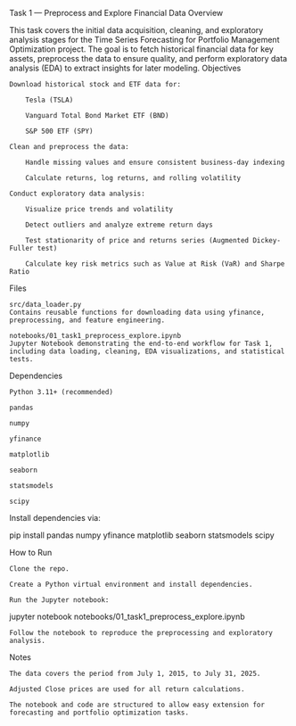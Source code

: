 Task 1 — Preprocess and Explore Financial Data
Overview

This task covers the initial data acquisition, cleaning, and exploratory analysis stages for the Time Series Forecasting for Portfolio Management Optimization project. The goal is to fetch historical financial data for key assets, preprocess the data to ensure quality, and perform exploratory data analysis (EDA) to extract insights for later modeling.
Objectives

    Download historical stock and ETF data for:

        Tesla (TSLA)

        Vanguard Total Bond Market ETF (BND)

        S&P 500 ETF (SPY)

    Clean and preprocess the data:

        Handle missing values and ensure consistent business-day indexing

        Calculate returns, log returns, and rolling volatility

    Conduct exploratory data analysis:

        Visualize price trends and volatility

        Detect outliers and analyze extreme return days

        Test stationarity of price and returns series (Augmented Dickey-Fuller test)

        Calculate key risk metrics such as Value at Risk (VaR) and Sharpe Ratio

Files

    src/data_loader.py
    Contains reusable functions for downloading data using yfinance, preprocessing, and feature engineering.

    notebooks/01_task1_preprocess_explore.ipynb
    Jupyter Notebook demonstrating the end-to-end workflow for Task 1, including data loading, cleaning, EDA visualizations, and statistical tests.

Dependencies

    Python 3.11+ (recommended)

    pandas

    numpy

    yfinance

    matplotlib

    seaborn

    statsmodels

    scipy

Install dependencies via:

pip install pandas numpy yfinance matplotlib seaborn statsmodels scipy

How to Run

    Clone the repo.

    Create a Python virtual environment and install dependencies.

    Run the Jupyter notebook:

jupyter notebook notebooks/01_task1_preprocess_explore.ipynb

    Follow the notebook to reproduce the preprocessing and exploratory analysis.

Notes

    The data covers the period from July 1, 2015, to July 31, 2025.

    Adjusted Close prices are used for all return calculations.

    The notebook and code are structured to allow easy extension for forecasting and portfolio optimization tasks.